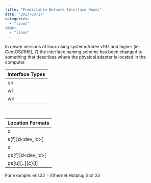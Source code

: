 ```yaml
---
title: "Predictable Network Interface Names"
date: "2017-08-27"
categories: 
  - "linux"
tags: 
  - "linux"
---
```


In newer versions of linux using systemd/udev v197 and higher (ie: CentOS/RHEL 7) the interface naming scheme has been changed to something that describes where the physical adapter is located in the computer.

| Interface Types |
| --- |
| en | Ethernet |
| wl | Wireless LAN (WLAN) |
| wn | Wireless Wide Area Network (WWAN) |

 

| Location Formats |
| --- |
| o<index> | On-board device |
| s<slot>\[f<function>\]\[d<dev\_id>\] | Hotplug |
| x<mac> | MAC Address |
| p<bus>s<slot>\[f<function>\]\[d<dev\_id>\] | PCI geographical location |
| p<bus>s<slot>\[u<port>\]\[..\]\[c<config>}\[i<interface>\] | USB |

For example: ens32 = Ethernet Hotplug Slot 32

